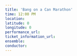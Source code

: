 ```yaml
---
title: 'Bang on a Can Marathon'
time: 12:00 PM
location: 
latitude: 0
longitude: 0
performance_url: 
ticket_information_url: 
ensemble: 
conductor: 
---
```

